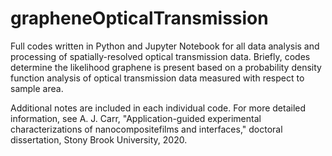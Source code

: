 # grapheneOpticalTransmission

Full codes written in Python and Jupyter Notebook for all data analysis and processing of spatially-resolved optical transmission data. Briefly, codes determine the likelihood graphene is present based on a probability density function analysis of optical transmission data measured with respect to sample area.

Additional notes are included in each individual code. For more detailed information, see A. J. Carr, "Application-guided experimental characterizations of nanocompositefilms and interfaces," doctoral dissertation, Stony Brook University, 2020.
